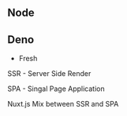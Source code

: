 
## Node

## Deno 
- Fresh

SSR - Server Side Render

SPA - Singal Page Application


Nuxt.js Mix between SSR and SPA